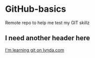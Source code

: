 # GitHub-basics
Remote repo to help me test my GIT skillz


## I need another header here 


[I'm learning git on lynda.com](http://lynda.com)

